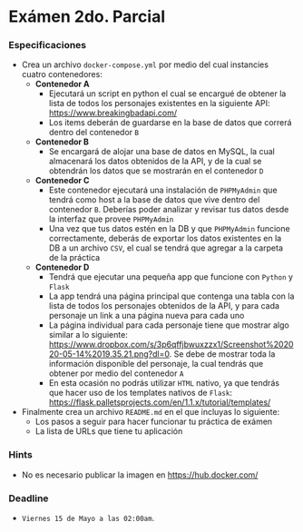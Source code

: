 # Exámen 2do. Parcial

### Especificaciones

* Crea un archivo `docker-compose.yml` por medio del cual instancies cuatro contenedores:
  * **Contenedor A**
    * Ejecutará un script en python el cual se encargué de obtener la lista de todos los personajes existentes en la siguiente API: https://www.breakingbadapi.com/
    * Los items deberán de guardarse en la base de datos que correrá dentro del contenedor `B`
  * **Contenedor B**
    * Se encargará de alojar una base de datos en MySQL, la cual almacenará los datos obtenidos de la API, y de la cual se obtendrán los datos que se mostrarán en el contenedor `D`
  * **Contenedor C**
    * Este contenedor ejecutará una instalación de `PHPMyAdmin` que tendrá como host a la base de datos que vive dentro del contenedor `B`. Deberías poder analizar y revisar tus datos desde la interfaz que provee `PHPMyAdmin`
    * Una vez que tus datos estén en la DB y que `PHPMyAdmin` funcione correctamente, deberás de exportar los datos existentes en la DB a un archivo `CSV`, el cual se tendrá que agregar a la carpeta de la práctica
  * **Contenedor D**
    * Tendrá que ejecutar una pequeña app que funcione con `Python` y `Flask`
    * La app tendrá una página principal que contenga una tabla con la lista de todos los personajes obtenidos de la API, y para cada personaje un link a una página nueva para cada uno
    * La página individual para cada personaje tiene que mostrar algo similar a lo siguiente: https://www.dropbox.com/s/3p6qffjbwuxzzx1/Screenshot%202020-05-14%2019.35.21.png?dl=0. Se debe de mostrar toda la información disponible del personaje, la cual tendrás que obtener por medio del contenedor `A`
    * En esta ocasión no podrás utilizar `HTML` nativo, ya que tendrás que hacer uso de los templates nativos de `Flask`: https://flask.palletsprojects.com/en/1.1.x/tutorial/templates/
* Finalmente crea un archivo `README.md` en el que incluyas lo siguiente:
  * Los pasos a seguir para hacer funcionar tu práctica de exámen
  * La lista de URLs que tiene tu aplicación

### Hints
* No es necesario publicar la imagen en https://hub.docker.com/

### Deadline

* `Viernes 15 de Mayo a las 02:00am`.
